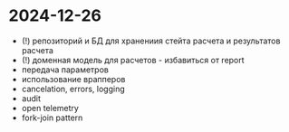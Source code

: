 # 2024-12-26

- (!) репозиторий и БД для хранениия стейта расчета и результатов расчета
- (!) доменная модель для расчетов - избавиться от report
- передача параметров
- использование врапперов
- cancelation, errors, logging
- audit
- open telemetry
- fork-join pattern






